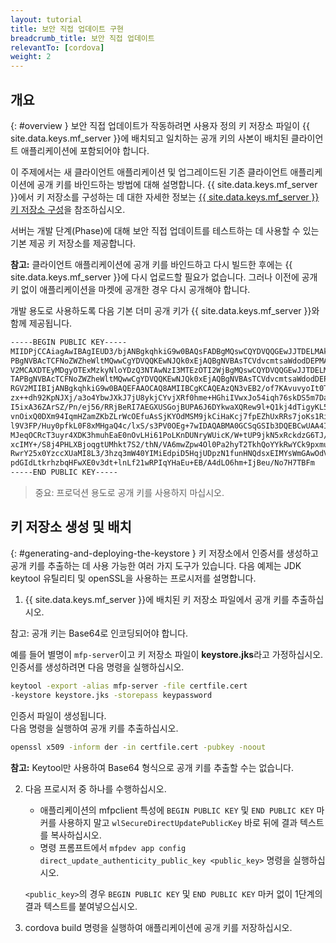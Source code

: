 ```yaml
---
layout: tutorial
title: 보안 직접 업데이트 구현
breadcrumb_title: 보안 직접 업데이트
relevantTo: [cordova]
weight: 2
---
```


## 개요
{: #overview }
보안 직접 업데이트가 작동하려면 사용자 정의 키 저장소 파일이 {{ site.data.keys.mf_server }}에 배치되고 일치하는 공개 키의 사본이 배치된 클라이언트 애플리케이션에 포함되어야 합니다. 

이 주제에서는 새 클라이언트 애플리케이션 및 업그레이드된 기존 클라이언트 애플리케이션에 공개 키를 바인드하는 방법에 대해 설명합니다. {{ site.data.keys.mf_server }}에서 키 저장소를 구성하는 데 대한 자세한 정보는 [{{ site.data.keys.mf_server }} 키 저장소 구성](../../../authentication-and-security/configuring-the-mobilefirst-server-keystore/)을 참조하십시오. 

서버는 개발 단계(Phase)에 대해 보안 직접 업데이트를 테스트하는 데 사용할 수 있는 기본 제공 키 저장소를 제공합니다. 

**참고:** 클라이언트 애플리케이션에 공개 키를 바인드하고 다시 빌드한 후에는 {{ site.data.keys.mf_server }}에 다시 업로드할 필요가 없습니다. 그러나 이전에 공개 키 없이 애플리케이션을 마켓에 공개한 경우 다시 공개해야 합니다. 

개발 용도로 사용하도록 다음 기본 더미 공개 키가 {{ site.data.keys.mf_server }}와 함께 제공됩니다. 

```xml
-----BEGIN PUBLIC KEY-----
MIIDPjCCAiagAwIBAgIEUD3/bjANBgkqhkiG9w0BAQsFADBgMQswCQYDVQQGEwJJTDELMAkGA1UECBMCSUwxETA
PBgNVBAcTCFNoZWZheWltMQwwCgYDVQQKEwNJQk0xEjAQBgNVBAsTCVdvcmtsaWdodDEPMA0GA1UEAxMGV0wgRG
V2MCAXDTEyMDgyOTExMzkyNloYDzQ3NTAwNzI3MTEzOTI2WjBgMQswCQYDVQQGEwJJTDELMAkGA1UECBMCSUwxE
TAPBgNVBAcTCFNoZWZheWltMQwwCgYDVQQKEwNJQk0xEjAQBgNVBAsTCVdvcmtsaWdodDEPMA0GA1UEAxMGV0wg
RGV2MIIBIjANBgkqhkiG9w0BAQEFAAOCAQ8AMIIBCgKCAQEAzQN3vEB2/of7KAvuvyoIt0T7cjaSTjnOBm0N3+q
zx++dh92KpNJXj/a3o4YbwJXkJ7jU8ykjCYvjXRf0hme+HGhiIVwxJo54iqh76skDS5m7DaseFdndZUJ4p7NFVw
I5ixA36ZArSZ/Pn/ej56/RRjBeRI7AEGXUSGojBUPA6J6DYkwaXQRew9l+Q1kj4dTigyKL5Os0vNFaQyYu+bT2E
vnOixQ0DXm94IqmHZamZKbZLrWcOEfuAsSjKYOdMSM9jkCiHaKcj7fpEZhUxRRs7joKs1Ri4ihs6JeUvMEiG4gK
l9V3FP/Huy0pfkL0F8xMHgaQ4c/lxS/s3PV0OEg+7wIDAQABMA0GCSqGSIb3DQEBCwUAA4IBAQAgEhhqRl2Rgkt
MJeqOCRcT3uyr4XDK3hmuhEaE0nOvLHi61PoLKnDUNryWUicK/W+tUP9jkN5xRckdzG6TJ/HPySmZ7Adr6QRFu+
xcIMY+/S8j4PHLXBjoqgtUMhkt7S2/thN/VA6mwZpw4Ol0Pa2hyT2TkhQoYYkRwYCk9pxmuBCoH/eCWpSxquNny
RwrY25x0YzccXUaMI8L3/3hzq3mW40YIMiEdpiD5HqjUDpzN1funHNQdsxEIMYsWmGAwOdV5slFzyrH+ErUYUFA
pdGIdLtkrhzbqHFwXE0v3dt+lnLf21wRPIqYHaEu+EB/A4dLO6hm+IjBeu/No7H7TBFm
-----END PUBLIC KEY-----
```

> 중요: 프로덕션 용도로 공개 키를 사용하지 마십시오. 

## 키 저장소 생성 및 배치
{: #generating-and-deploying-the-keystore }
키 저장소에서 인증서를 생성하고 공개 키를 추출하는 데 사용 가능한 여러 가지 도구가 있습니다. 다음 예제는 JDK keytool 유틸리티 및 openSSL을 사용하는 프로시저를 설명합니다. 

1. {{ site.data.keys.mf_server }}에 배치된 키 저장소 파일에서 공개 키를 추출하십시오.
     
참고: 공개 키는 Base64로 인코딩되어야 합니다. 
    
   예를 들어 별명이 `mfp-server`이고 키 저장소 파일이 **keystore.jks**라고 가정하십시오.   
   인증서를 생성하려면 다음 명령을 실행하십시오. 
    
   ```bash
   keytool -export -alias mfp-server -file certfile.cert
   -keystore keystore.jks -storepass keypassword
   ```
    
   인증서 파일이 생성됩니다.   
   다음 명령을 실행하여 공개 키를 추출하십시오. 
    
   ```bash
   openssl x509 -inform der -in certfile.cert -pubkey -noout
   ```
    
   **참고:** Keytool만 사용하여 Base64 형식으로 공개 키를 추출할 수는 없습니다. 
    
2. 다음 프로시저 중 하나를 수행하십시오. 
    * 애플리케이션의 mfpclient 특성에 `BEGIN PUBLIC KEY` 및 `END PUBLIC KEY` 마커를 사용하지 말고 `wlSecureDirectUpdatePublicKey` 바로 뒤에 결과 텍스트를 복사하십시오. 
    * 명령 프롬프트에서 `mfpdev app config direct_update_authenticity_public_key <public_key>` 명령을 실행하십시오. 
    
    `<public_key>`의 경우 `BEGIN PUBLIC KEY` 및 `END PUBLIC KEY` 마커 없이 1단계의 결과 텍스트를 붙여넣으십시오. 

3. cordova build 명령을 실행하여 애플리케이션에 공개 키를 저장하십시오. 


